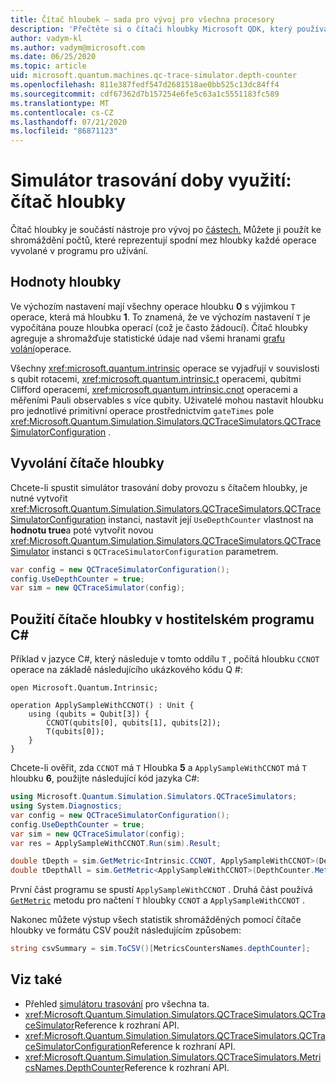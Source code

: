 ```yaml
---
title: Čítač hloubek – sada pro vývoj pro všechna procesory
description: 'Přečtěte si o čítači hloubky Microsoft QDK, který používá simulátor trasování doby provozu ke shromáždění počtů hloubky každé operace vyvolané v programu Q #.'
author: vadym-kl
ms.author: vadym@microsoft.com
ms.date: 06/25/2020
ms.topic: article
uid: microsoft.quantum.machines.qc-trace-simulator.depth-counter
ms.openlocfilehash: 811e387fedf547d2681518ae0bb525c13dc84ff4
ms.sourcegitcommit: cdf67362d7b157254e6fe5c63a1c5551183fc589
ms.translationtype: MT
ms.contentlocale: cs-CZ
ms.lasthandoff: 07/21/2020
ms.locfileid: "86871123"
---
```

# <a name="quantum-trace-simulator-depth-counter"></a>Simulátor trasování doby využití: čítač hloubky

Čítač hloubky je součástí nástroje pro vývoj po [částech.](xref:microsoft.quantum.machines.qc-trace-simulator.intro)
Můžete ji použít ke shromáždění počtů, které reprezentují spodní mez hloubky každé operace vyvolané v programu pro užívání. 

## <a name="depth-values"></a>Hodnoty hloubky

Ve výchozím nastavení mají všechny operace hloubku **0** s výjimkou `T` operace, která má hloubku **1**. To znamená, že ve výchozím nastavení `T` je vypočítána pouze hloubka operací (což je často žádoucí). Čítač hloubky agreguje a shromažďuje statistické údaje nad všemi hranami [grafu volání](https://en.wikipedia.org/wiki/Call_graph)operace.

Všechny <xref:microsoft.quantum.intrinsic> operace se vyjadřují v souvislosti s qubit rotacemi, <xref:microsoft.quantum.intrinsic.t> operacemi, qubitmi Clifford operacemi, <xref:microsoft.quantum.intrinsic.cnot> operacemi a měřeními Pauli observables s více qubity. Uživatelé mohou nastavit hloubku pro jednotlivé primitivní operace prostřednictvím `gateTimes` pole <xref:Microsoft.Quantum.Simulation.Simulators.QCTraceSimulators.QCTraceSimulatorConfiguration> .

## <a name="invoking-the-depth-counter"></a>Vyvolání čítače hloubky

Chcete-li spustit simulátor trasování doby provozu s čítačem hloubky, je nutné vytvořit <xref:Microsoft.Quantum.Simulation.Simulators.QCTraceSimulators.QCTraceSimulatorConfiguration> instanci, nastavit její `UseDepthCounter` vlastnost na **hodnotu true**a poté vytvořit novou <xref:Microsoft.Quantum.Simulation.Simulators.QCTraceSimulators.QCTraceSimulator> instanci s `QCTraceSimulatorConfiguration` parametrem. 

```csharp
var config = new QCTraceSimulatorConfiguration();
config.UseDepthCounter = true;
var sim = new QCTraceSimulator(config);
```

## <a name="using-the-depth-counter-in-a-c-host-program"></a>Použití čítače hloubky v hostitelském programu C#

Příklad v jazyce C#, který následuje v tomto oddílu `T` , počítá hloubku `CCNOT` operace na základě následujícího ukázkového kódu Q #:

```qsharp
open Microsoft.Quantum.Intrinsic;

operation ApplySampleWithCCNOT() : Unit {
    using (qubits = Qubit[3]) {
        CCNOT(qubits[0], qubits[1], qubits[2]);
        T(qubits[0]);
    }
}
```

Chcete-li ověřit, zda `CCNOT` má `T` Hloubka **5** a `ApplySampleWithCCNOT` má `T` hloubku **6**, použijte následující kód jazyka C#:

```csharp
using Microsoft.Quantum.Simulation.Simulators.QCTraceSimulators;
using System.Diagnostics;
var config = new QCTraceSimulatorConfiguration();
config.UseDepthCounter = true;
var sim = new QCTraceSimulator(config);
var res = ApplySampleWithCCNOT.Run(sim).Result;

double tDepth = sim.GetMetric<Intrinsic.CCNOT, ApplySampleWithCCNOT>(DepthCounter.Metrics.Depth);
double tDepthAll = sim.GetMetric<ApplySampleWithCCNOT>(DepthCounter.Metrics.Depth);
```

První část programu se spustí `ApplySampleWithCCNOT` . Druhá část používá [`GetMetric`](https://docs.microsoft.com/dotnet/api/microsoft.quantum.simulation.simulators.qctracesimulators.qctracesimulator.getmetric) metodu pro načtení `T` hloubky `CCNOT` a `ApplySampleWithCCNOT` . 

Nakonec můžete výstup všech statistik shromážděných pomocí čítače hloubky ve formátu CSV použít následujícím způsobem:
```csharp
string csvSummary = sim.ToCSV()[MetricsCountersNames.depthCounter];
```

## <a name="see-also"></a>Viz také

- Přehled [simulátoru trasování](xref:microsoft.quantum.machines.qc-trace-simulator.intro) pro všechna ta.
- <xref:Microsoft.Quantum.Simulation.Simulators.QCTraceSimulators.QCTraceSimulator>Reference k rozhraní API.
- <xref:Microsoft.Quantum.Simulation.Simulators.QCTraceSimulators.QCTraceSimulatorConfiguration>Reference k rozhraní API.
- <xref:Microsoft.Quantum.Simulation.Simulators.QCTraceSimulators.MetricsNames.DepthCounter>Reference k rozhraní API.
